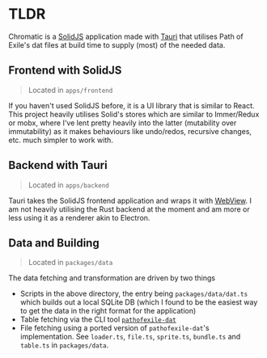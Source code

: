 # TLDR

Chromatic is a [SolidJS](https://www.solidjs.com/) application made with [Tauri](https://tauri.app/) that utilises Path of Exile's dat files at build time to supply (most) of the needed data.

## Frontend with SolidJS

> Located in `apps/frontend`

If you haven't used SolidJS before, it is a UI library that is similar to React. This project heavily utilises Solid's stores which are similar to Immer/Redux or mobx, where I've lent pretty heavily into the latter (mutability over immutability) as it makes behaviours like undo/redos, recursive changes, etc. much simpler to work with.

## Backend with Tauri

> Located in `apps/backend`

Tauri takes the SolidJS frontend application and wraps it with [WebView](https://v2.tauri.app/reference/webview-versions/). I am not heavily utilising the Rust backend at the moment and am more or less using it as a renderer akin to Electron.

## Data and Building

> Located in `packages/data`

The data fetching and transformation are driven by two things
- Scripts in the above directory, the entry being `packages/data/dat.ts` which builds out a local SQLite DB (which I found to be the easiest way to get the data in the right format for the application)
- Table fetching via the CLI tool [`pathofexile-dat`](https://github.com/SnosMe/poe-dat-viewer/tree/master/lib) 
- File fetching using a ported version of `pathofexile-dat`'s implementation. See `loader.ts`, `file.ts`, `sprite.ts`, `bundle.ts` and `table.ts` in `packages/data`.
